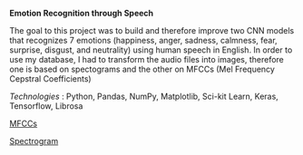 **Emotion Recognition through Speech**

The goal to this project was to build and therefore improve two CNN models that recognizes 7 emotions (happiness, anger, sadness, calmness, fear, surprise, disgust, and neutrality) using human speech in English. In order to use my database, I had to transform the audio files into images, therefore one is based on spectograms and the other on MFCCs (Mel Frequency Cepstral Coefficients)

*Technologies* : Python, Pandas, NumPy, Matplotlib, Sci-kit Learn, Keras, Tensorflow, Librosa

[MFCCs](https://github.com/vaggos3625/Portfolio/blob/main/Human_Speech_Recognition/Librosa_model.ipynb)


[Spectrogram](https://github.com/vaggos3625/Portfolio/blob/main/Human_Speech_Recognition/Librosa_model.ipynb)
